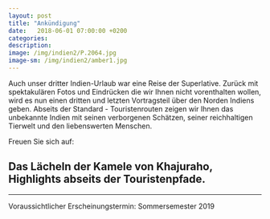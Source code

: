 ```yaml
---
layout: post
title: "Ankündigung"
date:   2018-06-01 07:00:00 +0200
categories:
description: 
image: /img/indien2/P.2064.jpg
image-sm: /img/indien2/amber1.jpg
---
```


Auch unser dritter Indien-Urlaub war eine Reise der Superlative. Zurück mit spektakulären Fotos und Eindrücken die wir Ihnen nicht vorenthalten wollen, wird es nun einen dritten und letzten Vortragsteil über den Norden Indiens geben. Abseits der Standard - Touristenrouten zeigen wir Ihnen das unbekannte Indien mit seinen verborgenen Schätzen, seiner reichhaltigen Tierwelt und den liebenswerten Menschen.

Freuen Sie sich auf:

Das Lächeln der Kamele von Khajuraho, Highlights abseits der Touristenpfade.
---------------------------------------------------------------------------
--------------
Voraussichtlicher Erscheinungstermin: Sommersemester 2019


